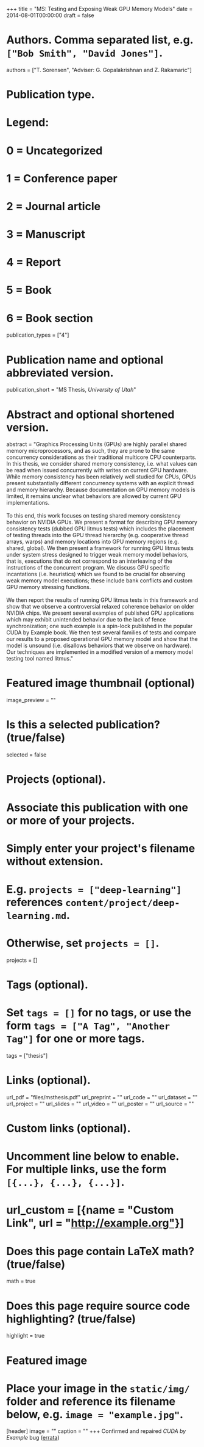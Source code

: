 +++
title = "MS: Testing and Exposing Weak GPU Memory Models"
date = 2014-08-01T00:00:00
draft = false

# Authors. Comma separated list, e.g. `["Bob Smith", "David Jones"]`.
authors = ["T. Sorensen", "Adviser: G. Gopalakrishnan and Z. Rakamaric"]

# Publication type.
# Legend:
# 0 = Uncategorized
# 1 = Conference paper
# 2 = Journal article
# 3 = Manuscript
# 4 = Report
# 5 = Book
# 6 = Book section
publication_types = ["4"]

# Publication name and optional abbreviated version.
publication_short = "MS Thesis, *University of Utah*"

# Abstract and optional shortened version.
abstract = "Graphics Processing Units (GPUs) are highly parallel shared memory microprocessors, and as such, they are prone to the same concurrency considerations as their traditional multicore CPU counterparts. In this thesis, we consider shared memory consistency, i.e. what values can be read when issued concurrently with writes on current GPU hardware. While memory consistency has been relatively well studied for CPUs, GPUs present substantially different concurrency systems with an explicit thread and memory hierarchy. Because documentation on GPU memory models is limited, it remains unclear what behaviors are allowed by current GPU implementations. <br><br>To this end, this work focuses on testing shared memory consistency behavior on NVIDIA GPUs. We present a format for describing GPU memory consistency tests (dubbed GPU litmus tests) which includes the placement of testing threads into the GPU thread hierarchy (e.g. cooperative thread arrays, warps) and memory locations into GPU memory regions (e.g. shared, global). We then present a framework for running GPU litmus tests under system stress designed to trigger weak memory model behaviors, that is, executions that do not correspond to an interleaving of the instructions of the concurrent program. We discuss GPU specific incantations (i.e. heuristics) which we found to be crucial for observing weak memory model executions; these include bank conflicts and custom GPU memory stressing functions. <br> <br> We then report the results of running GPU litmus tests in this framework and show that we observe a controversial relaxed coherence behavior on older NVIDIA chips. We present several examples of published GPU applications which may exhibit unintended behavior due to the lack of fence synchronization; one such example is a spin-lock published in the popular CUDA by Example book. We then test several families of tests and compare our results to a proposed operational GPU memory model and show that the model is unsound (i.e. disallows behaviors that we observe on hardware). Our techniques are implemented in a modified version of a memory model testing tool named litmus."


# Featured image thumbnail (optional)
image_preview = ""

# Is this a selected publication? (true/false)
selected = false

# Projects (optional).
#   Associate this publication with one or more of your projects.
#   Simply enter your project's filename without extension.
#   E.g. `projects = ["deep-learning"]` references `content/project/deep-learning.md`.
#   Otherwise, set `projects = []`.
projects = []

# Tags (optional).
#   Set `tags = []` for no tags, or use the form `tags = ["A Tag", "Another Tag"]` for one or more tags.
tags = ["thesis"]

# Links (optional).
url_pdf = "files/msthesis.pdf"
url_preprint = ""
url_code = ""
url_dataset = ""
url_project = ""
url_slides = ""
url_video = ""
url_poster = ""
url_source = ""

# Custom links (optional).
#   Uncomment line below to enable. For multiple links, use the form `[{...}, {...}, {...}]`.
# url_custom = [{name = "Custom Link", url = "http://example.org"}]

# Does this page contain LaTeX math? (true/false)
math = true

# Does this page require source code highlighting? (true/false)
highlight = true

# Featured image
# Place your image in the `static/img/` folder and reference its filename below, e.g. `image = "example.jpg"`.
[header]
image = ""
caption = ""
+++
Confirmed and repaired *CUDA by Example* bug (<a href="https://developer.nvidia.com/cuda-example-errata-page">errata</a>)